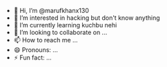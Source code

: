 - 👋 Hi, I’m @marufkhanx130
- 👀 I’m interested in hacking but don't know anything 
- 🌱 I’m currently learning kuchbu nehi
- 💞️ I’m looking to collaborate on ...
- 📫 How to reach me ...
- 😄 Pronouns: ...
- ⚡ Fun fact: ...

<!---
marufkhanx130/marufkhanx130 is a ✨ special ✨ repository because its `README.md` (this file) appears on your GitHub profile.
You can click the Preview link to take a look at your changes.
--->
